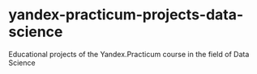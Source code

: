 # yandex-practicum-projects-data-science
Educational projects of the Yandex.Practicum course in the field of Data Science
